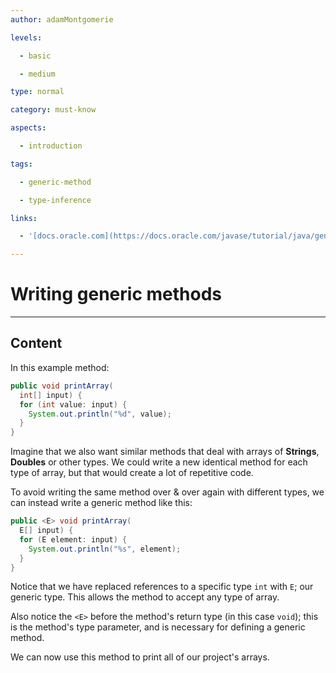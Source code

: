 ```yaml
---
author: adamMontgomerie

levels:

  - basic

  - medium

type: normal

category: must-know

aspects:

  - introduction

tags:

  - generic-method

  - type-inference

links:

  - '[docs.oracle.com](https://docs.oracle.com/javase/tutorial/java/generics/methods.html){website}'

---
```


# Writing generic methods

---
## Content

In this example method:

```java
public void printArray(
  int[] input) {
  for (int value: input) {
    System.out.println("%d", value);
  }
}
```

Imagine that we also want similar methods that deal with arrays of **Strings**, **Doubles** or other types. We could write a new identical method for each type of array, but that would create a lot of repetitive code.

To avoid writing the same method over & over again with different types, we can instead write a generic method like this:

```java
public <E> void printArray(
  E[] input) {
  for (E element: input) {
    System.out.println("%s", element);
  }
}
```

Notice that we have replaced references to a specific type `int` with `E`; our generic type. This allows the method to accept any type of array. 

Also notice the `<E>` before the method's return type (in this case `void`); this is the method's type parameter, and is necessary for defining a generic method.

We can now use this method to print all of our project's arrays.